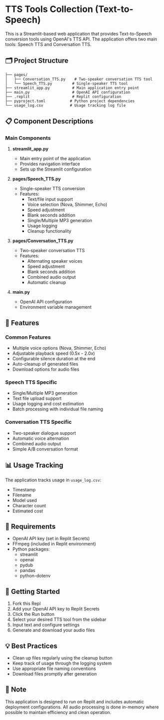 
# TTS Tools Collection (Text-to-Speech)

This is a Streamlit-based web application that provides Text-to-Speech conversion tools using OpenAI's TTS API. The application offers two main tools: Speech TTS and Conversation TTS.

## 🗂 Project Structure

```
├── pages/
│   ├── Conversation_TTS.py    # Two-speaker conversation TTS tool
│   └── Speech_TTS.py         # Single-speaker TTS tool
├── streamlit_app.py          # Main application entry point
├── main.py                   # OpenAI API configuration
├── .replit                   # Replit configuration
├── pyproject.toml           # Python project dependencies
└── usage_log.csv            # Usage tracking log file
```

## 📋 Component Descriptions

### Main Components

1. **streamlit_app.py**
   - Main entry point of the application
   - Provides navigation interface
   - Sets up the Streamlit configuration

2. **pages/Speech_TTS.py**
   - Single-speaker TTS conversion
   - Features:
     - Text/file input support
     - Voice selection (Nova, Shimmer, Echo)
     - Speed adjustment
     - Blank seconds addition
     - Single/Multiple MP3 generation
     - Usage logging
     - Cleanup functionality

3. **pages/Conversation_TTS.py**
   - Two-speaker conversation TTS
   - Features:
     - Alternating speaker voices
     - Speed adjustment
     - Blank seconds addition
     - Combined audio output
     - Automatic cleanup

4. **main.py**
   - OpenAI API configuration
   - Environment variable management

## 🔧 Features

### Common Features
- Multiple voice options (Nova, Shimmer, Echo)
- Adjustable playback speed (0.5x - 2.0x)
- Configurable silence duration at the end
- Auto-cleanup of generated files
- Download options for audio files

### Speech TTS Specific
- Single/Multiple MP3 generation
- Text file upload support
- Usage logging and cost estimation
- Batch processing with individual file naming

### Conversation TTS Specific
- Two-speaker dialogue support
- Automatic voice alternation
- Combined audio output
- Simple A/B conversation format

## 📊 Usage Tracking
The application tracks usage in `usage_log.csv`:
- Timestamp
- Filename
- Model used
- Character count
- Estimated cost

## 🔐 Requirements
- OpenAI API key (set in Replit Secrets)
- FFmpeg (included in Replit environment)
- Python packages:
  - streamlit
  - openai
  - pydub
  - pandas
  - python-dotenv

## 🚀 Getting Started
1. Fork this Repl
2. Add your OpenAI API key to Replit Secrets
3. Click the Run button
4. Select your desired TTS tool from the sidebar
5. Input text and configure settings
6. Generate and download your audio files

## 💡 Best Practices
- Clean up files regularly using the cleanup button
- Keep track of usage through the logging system
- Use appropriate file naming conventions
- Download files promptly after generation

## 📝 Note
This application is designed to run on Replit and includes automatic deployment configurations. All audio processing is done in-memory where possible to maintain efficiency and clean operation.
